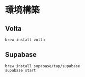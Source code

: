 # 環境構築

## Volta
```zesh
brew install volta
```

## Supabase
```zesh
brew install supabase/tap/supabase
supabase start                                                                                                                                                                                
```